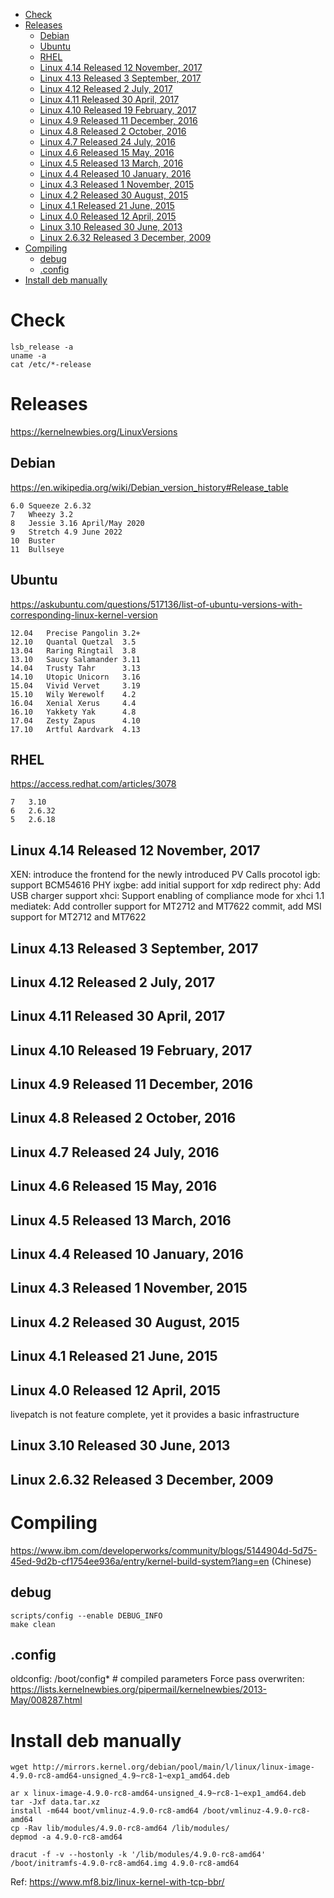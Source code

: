 <!-- TOC -->

- [Check](#check)
- [Releases](#releases)
    - [Debian](#debian)
    - [Ubuntu](#ubuntu)
    - [RHEL](#rhel)
    - [Linux 4.14 Released 12 November, 2017](#linux-414-released-12-november-2017)
    - [Linux 4.13 Released 3 September, 2017](#linux-413-released-3-september-2017)
    - [Linux 4.12 Released 2 July, 2017](#linux-412-released-2-july-2017)
    - [Linux 4.11 Released 30 April, 2017](#linux-411-released-30-april-2017)
    - [Linux 4.10 Released 19 February, 2017](#linux-410-released-19-february-2017)
    - [Linux 4.9 Released 11 December, 2016](#linux-49-released-11-december-2016)
    - [Linux 4.8 Released 2 October, 2016](#linux-48-released-2-october-2016)
    - [Linux 4.7 Released 24 July, 2016](#linux-47-released-24-july-2016)
    - [Linux 4.6 Released 15 May, 2016](#linux-46-released-15-may-2016)
    - [Linux 4.5 Released 13 March, 2016](#linux-45-released-13-march-2016)
    - [Linux 4.4 Released 10 January, 2016](#linux-44-released-10-january-2016)
    - [Linux 4.3 Released 1 November, 2015](#linux-43-released-1-november-2015)
    - [Linux 4.2 Released 30 August, 2015](#linux-42-released-30-august-2015)
    - [Linux 4.1 Released 21 June, 2015](#linux-41-released-21-june-2015)
    - [Linux 4.0 Released 12 April, 2015](#linux-40-released-12-april-2015)
    - [Linux 3.10 Released 30 June, 2013](#linux-310-released-30-june-2013)
    - [Linux 2.6.32 Released 3 December, 2009](#linux-2632-released-3-december-2009)
- [Compiling](#compiling)
    - [debug](#debug)
    - [.config](#config)
- [Install deb manually](#install-deb-manually)

<!-- /TOC -->

# Check
    lsb_release -a
    uname -a
    cat /etc/*-release

# Releases
https://kernelnewbies.org/LinuxVersions

## Debian
https://en.wikipedia.org/wiki/Debian_version_history#Release_table

    6.0	Squeeze	2.6.32
    7	Wheezy 3.2
    8	Jessie 3.16 April/May 2020
    9	Stretch	4.9	June 2022
    10	Buster
    11	Bullseye

## Ubuntu
https://askubuntu.com/questions/517136/list-of-ubuntu-versions-with-corresponding-linux-kernel-version

    12.04   Precise Pangolin 3.2+
    12.10   Quantal Quetzal  3.5
    13.04   Raring Ringtail  3.8
    13.10   Saucy Salamander 3.11
    14.04   Trusty Tahr      3.13
    14.10   Utopic Unicorn   3.16
    15.04   Vivid Vervet     3.19
    15.10   Wily Werewolf    4.2
    16.04   Xenial Xerus     4.4
    16.10   Yakkety Yak      4.8
    17.04   Zesty Zapus      4.10
    17.10   Artful Aardvark  4.13

## RHEL
https://access.redhat.com/articles/3078

    7   3.10
    6   2.6.32
    5   2.6.18

## Linux 4.14 Released 12 November, 2017
XEN: introduce the frontend for the newly introduced PV Calls procotol
igb: support BCM54616 PHY
ixgbe: add initial support for xdp redirect
phy: Add USB charger support
xhci: Support enabling of compliance mode for xhci 1.1
mediatek: Add controller support for MT2712 and MT7622 commit, add MSI support for MT2712 and MT7622

## Linux 4.13 Released 3 September, 2017

## Linux 4.12 Released 2 July, 2017

## Linux 4.11 Released 30 April, 2017

## Linux 4.10 Released 19 February, 2017

## Linux 4.9 Released 11 December, 2016

## Linux 4.8 Released 2 October, 2016

## Linux 4.7 Released 24 July, 2016

## Linux 4.6 Released 15 May, 2016

## Linux 4.5 Released 13 March, 2016

## Linux 4.4 Released 10 January, 2016

## Linux 4.3 Released 1 November, 2015

## Linux 4.2 Released 30 August, 2015

## Linux 4.1 Released 21 June, 2015

## Linux 4.0 Released 12 April, 2015
livepatch is not feature complete, yet it provides a basic infrastructure

## Linux 3.10 Released 30 June, 2013
## Linux 2.6.32 Released 3 December, 2009

# Compiling
https://www.ibm.com/developerworks/community/blogs/5144904d-5d75-45ed-9d2b-cf1754ee936a/entry/kernel-build-system?lang=en (Chinese)

## debug
    scripts/config --enable DEBUG_INFO
    make clean

## .config
oldconfig: /boot/config*  # compiled parameters
Force pass overwriten: https://lists.kernelnewbies.org/pipermail/kernelnewbies/2013-May/008287.html

# Install deb manually
```
wget http://mirrors.kernel.org/debian/pool/main/l/linux/linux-image-4.9.0-rc8-amd64-unsigned_4.9~rc8-1~exp1_amd64.deb

ar x linux-image-4.9.0-rc8-amd64-unsigned_4.9~rc8-1~exp1_amd64.deb
tar -Jxf data.tar.xz
install -m644 boot/vmlinuz-4.9.0-rc8-amd64 /boot/vmlinuz-4.9.0-rc8-amd64
cp -Rav lib/modules/4.9.0-rc8-amd64 /lib/modules/
depmod -a 4.9.0-rc8-amd64

dracut -f -v --hostonly -k '/lib/modules/4.9.0-rc8-amd64'  /boot/initramfs-4.9.0-rc8-amd64.img 4.9.0-rc8-amd64
```
Ref: https://www.mf8.biz/linux-kernel-with-tcp-bbr/    